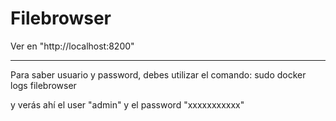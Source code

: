 # Filebrowser

Ver en "http://localhost:8200"

------------------------------
Para saber usuario y password, debes utilizar el comando: sudo docker logs filebrowser

y verás ahí el user "admin" y el password "xxxxxxxxxxx"




